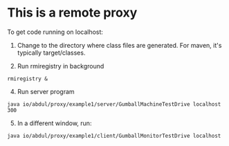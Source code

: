 # This is a remote proxy

To get code running on localhost:

1. Change to the directory where class files are generated. For maven, it's typically target/classes.

2. Run rmiregistry in background

````
rmiregistry &
````

4. Run server program

````
java io/abdul/proxy/example1/server/GumballMachineTestDrive localhost 300
````

5. In a different window, run:

````
java io/abdul/proxy/example1/client/GumballMonitorTestDrive localhost
````
